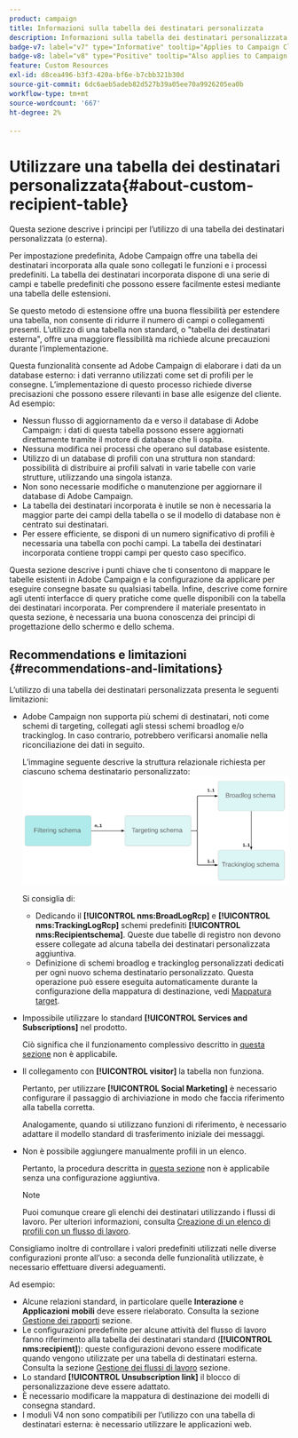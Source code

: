 ```yaml
---
product: campaign
title: Informazioni sulla tabella dei destinatari personalizzata
description: Informazioni sulla tabella dei destinatari personalizzata
badge-v7: label="v7" type="Informative" tooltip="Applies to Campaign Classic v7"
badge-v8: label="v8" type="Positive" tooltip="Also applies to Campaign v8"
feature: Custom Resources
exl-id: d8cea496-b3f3-420a-bf6e-b7cbb321b30d
source-git-commit: 6dc6aeb5adeb82d527b39a05ee70a9926205ea0b
workflow-type: tm+mt
source-wordcount: '667'
ht-degree: 2%

---
```


# Utilizzare una tabella dei destinatari personalizzata{#about-custom-recipient-table}



Questa sezione descrive i principi per l’utilizzo di una tabella dei destinatari personalizzata (o esterna).

Per impostazione predefinita, Adobe Campaign offre una tabella dei destinatari incorporata alla quale sono collegati le funzioni e i processi predefiniti. La tabella dei destinatari incorporata dispone di una serie di campi e tabelle predefiniti che possono essere facilmente estesi mediante una tabella delle estensioni.

Se questo metodo di estensione offre una buona flessibilità per estendere una tabella, non consente di ridurre il numero di campi o collegamenti presenti. L’utilizzo di una tabella non standard, o &quot;tabella dei destinatari esterna&quot;, offre una maggiore flessibilità ma richiede alcune precauzioni durante l’implementazione.

Questa funzionalità consente ad Adobe Campaign di elaborare i dati da un database esterno: i dati verranno utilizzati come set di profili per le consegne. L’implementazione di questo processo richiede diverse precisazioni che possono essere rilevanti in base alle esigenze del cliente. Ad esempio:

* Nessun flusso di aggiornamento da e verso il database di Adobe Campaign: i dati di questa tabella possono essere aggiornati direttamente tramite il motore di database che li ospita.
* Nessuna modifica nei processi che operano sul database esistente.
* Utilizzo di un database di profili con una struttura non standard: possibilità di distribuire ai profili salvati in varie tabelle con varie strutture, utilizzando una singola istanza.
* Non sono necessarie modifiche o manutenzione per aggiornare il database di Adobe Campaign.
* La tabella dei destinatari incorporata è inutile se non è necessaria la maggior parte dei campi della tabella o se il modello di database non è centrato sui destinatari.
* Per essere efficiente, se disponi di un numero significativo di profili è necessaria una tabella con pochi campi. La tabella dei destinatari incorporata contiene troppi campi per questo caso specifico.

Questa sezione descrive i punti chiave che ti consentono di mappare le tabelle esistenti in Adobe Campaign e la configurazione da applicare per eseguire consegne basate su qualsiasi tabella. Infine, descrive come fornire agli utenti interfacce di query pratiche come quelle disponibili con la tabella dei destinatari incorporata. Per comprendere il materiale presentato in questa sezione, è necessaria una buona conoscenza dei principi di progettazione dello schermo e dello schema.

## Recommendations e limitazioni {#recommendations-and-limitations}

L’utilizzo di una tabella dei destinatari personalizzata presenta le seguenti limitazioni:

* Adobe Campaign non supporta più schemi di destinatari, noti come schemi di targeting, collegati agli stessi schemi broadlog e/o trackinglog. In caso contrario, potrebbero verificarsi anomalie nella riconciliazione dei dati in seguito.

   L’immagine seguente descrive la struttura relazionale richiesta per ciascuno schema destinatario personalizzato:
   ![](assets/custom_recipient_limitation.png)

   Si consiglia di:

   * Dedicando il **[!UICONTROL nms:BroadLogRcp]** e **[!UICONTROL nms:TrackingLogRcp]** schemi predefiniti **[!UICONTROL nms:Recipientschema]**. Queste due tabelle di registro non devono essere collegate ad alcuna tabella dei destinatari personalizzata aggiuntiva.
   * Definizione di schemi broadlog e trackinglog personalizzati dedicati per ogni nuovo schema destinatario personalizzato. Questa operazione può essere eseguita automaticamente durante la configurazione della mappatura di destinazione, vedi [Mappatura target](../../configuration/using/target-mapping.md).

* Impossibile utilizzare lo standard **[!UICONTROL Services and Subscriptions]** nel prodotto.

   Ciò significa che il funzionamento complessivo descritto in [questa sezione](../../delivery/using/managing-subscriptions.md) non è applicabile.

* Il collegamento con **[!UICONTROL visitor]** la tabella non funziona.

   Pertanto, per utilizzare **[!UICONTROL Social Marketing]** è necessario configurare il passaggio di archiviazione in modo che faccia riferimento alla tabella corretta.

   Analogamente, quando si utilizzano funzioni di riferimento, è necessario adattare il modello standard di trasferimento iniziale dei messaggi.

* Non è possibile aggiungere manualmente profili in un elenco.

   Pertanto, la procedura descritta in [questa sezione](../../platform/using/creating-and-managing-lists.md) non è applicabile senza una configurazione aggiuntiva.

   >[!NOTE]
   >
   >Puoi comunque creare gli elenchi dei destinatari utilizzando i flussi di lavoro. Per ulteriori informazioni, consulta [Creazione di un elenco di profili con un flusso di lavoro](../../configuration/using/creating-a-profile-list-with-a-workflow.md).

Consigliamo inoltre di controllare i valori predefiniti utilizzati nelle diverse configurazioni pronte all’uso: a seconda delle funzionalità utilizzate, è necessario effettuare diversi adeguamenti.

Ad esempio:

* Alcune relazioni standard, in particolare quelle **Interazione** e **Applicazioni mobili** deve essere rielaborato. Consulta la sezione [Gestione dei rapporti](../../configuration/using/managing-reports.md) sezione.
* Le configurazioni predefinite per alcune attività del flusso di lavoro fanno riferimento alla tabella dei destinatari standard (**[!UICONTROL nms:recipient]**): queste configurazioni devono essere modificate quando vengono utilizzate per una tabella di destinatari esterna. Consulta la sezione [Gestione dei flussi di lavoro](../../configuration/using/managing-workflows.md) sezione.
* Lo standard **[!UICONTROL Unsubscription link]** il blocco di personalizzazione deve essere adattato.
* È necessario modificare la mappatura di destinazione dei modelli di consegna standard.
* I moduli V4 non sono compatibili per l’utilizzo con una tabella di destinatari esterna: è necessario utilizzare le applicazioni web.
